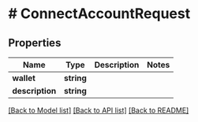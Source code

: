# # ConnectAccountRequest

## Properties

Name | Type | Description | Notes
------------ | ------------- | ------------- | -------------
**wallet** | **string** |  |
**description** | **string** |  |

[[Back to Model list]](../../README.md#models) [[Back to API list]](../../README.md#endpoints) [[Back to README]](../../README.md)
